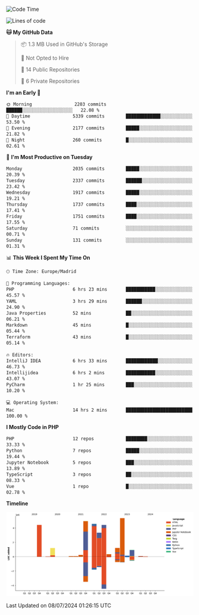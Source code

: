 <!--START_SECTION:waka-->
![Code Time](http://img.shields.io/badge/Code%20Time-250%20hrs%2043%20mins-blue)

![Lines of code](https://img.shields.io/badge/From%20Hello%20World%20I%27ve%20Written-31.4%20million%20lines%20of%20code-blue)

**🐱 My GitHub Data** 

> 📦 1.3 MB Used in GitHub's Storage 
 > 
> 🚫 Not Opted to Hire
 > 
> 📜 14 Public Repositories 
 > 
> 🔑 6 Private Repositories 
 > 
**I'm an Early 🐤** 

```text
🌞 Morning                2203 commits        ██████░░░░░░░░░░░░░░░░░░░   22.08 % 
🌆 Daytime                5339 commits        █████████████░░░░░░░░░░░░   53.50 % 
🌃 Evening                2177 commits        █████░░░░░░░░░░░░░░░░░░░░   21.82 % 
🌙 Night                  260 commits         █░░░░░░░░░░░░░░░░░░░░░░░░   02.61 % 
```
📅 **I'm Most Productive on Tuesday** 

```text
Monday                   2035 commits        █████░░░░░░░░░░░░░░░░░░░░   20.39 % 
Tuesday                  2337 commits        ██████░░░░░░░░░░░░░░░░░░░   23.42 % 
Wednesday                1917 commits        █████░░░░░░░░░░░░░░░░░░░░   19.21 % 
Thursday                 1737 commits        ████░░░░░░░░░░░░░░░░░░░░░   17.41 % 
Friday                   1751 commits        ████░░░░░░░░░░░░░░░░░░░░░   17.55 % 
Saturday                 71 commits          ░░░░░░░░░░░░░░░░░░░░░░░░░   00.71 % 
Sunday                   131 commits         ░░░░░░░░░░░░░░░░░░░░░░░░░   01.31 % 
```


📊 **This Week I Spent My Time On** 

```text
🕑︎ Time Zone: Europe/Madrid

💬 Programming Languages: 
PHP                      6 hrs 23 mins       ███████████░░░░░░░░░░░░░░   45.57 % 
YAML                     3 hrs 29 mins       ██████░░░░░░░░░░░░░░░░░░░   24.90 % 
Java Properties          52 mins             ██░░░░░░░░░░░░░░░░░░░░░░░   06.21 % 
Markdown                 45 mins             █░░░░░░░░░░░░░░░░░░░░░░░░   05.44 % 
Terraform                43 mins             █░░░░░░░░░░░░░░░░░░░░░░░░   05.14 % 

🔥 Editors: 
IntelliJ IDEA            6 hrs 33 mins       ████████████░░░░░░░░░░░░░   46.73 % 
Intellijidea             6 hrs 2 mins        ███████████░░░░░░░░░░░░░░   43.07 % 
PyCharm                  1 hr 25 mins        ███░░░░░░░░░░░░░░░░░░░░░░   10.20 % 

💻 Operating System: 
Mac                      14 hrs 2 mins       █████████████████████████   100.00 % 
```

**I Mostly Code in PHP** 

```text
PHP                      12 repos            ████████░░░░░░░░░░░░░░░░░   33.33 % 
Python                   7 repos             █████░░░░░░░░░░░░░░░░░░░░   19.44 % 
Jupyter Notebook         5 repos             ███░░░░░░░░░░░░░░░░░░░░░░   13.89 % 
TypeScript               3 repos             ██░░░░░░░░░░░░░░░░░░░░░░░   08.33 % 
Vue                      1 repo              █░░░░░░░░░░░░░░░░░░░░░░░░   02.78 % 
```



**Timeline**

![Lines of Code chart](https://raw.githubusercontent.com/danisoronellas/danisoronellas/main/assets/bar_graph.png)


 Last Updated on 08/07/2024 01:26:15 UTC
<!--END_SECTION:waka-->
